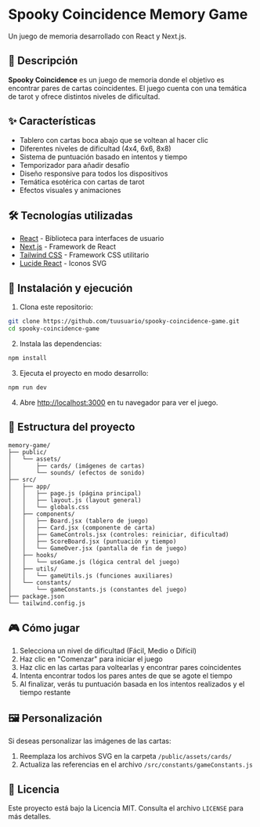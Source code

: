 # Spooky Coincidence Memory Game

Un juego de memoria desarrollado con React y Next.js.

## 🔮 Descripción

**Spooky Coincidence** es un juego de memoria donde el objetivo es encontrar pares de cartas coincidentes. El juego cuenta con una temática de tarot y ofrece distintos niveles de dificultad.

## ✨ Características

- Tablero con cartas boca abajo que se voltean al hacer clic
- Diferentes niveles de dificultad (4x4, 6x6, 8x8)
- Sistema de puntuación basado en intentos y tiempo
- Temporizador para añadir desafío
- Diseño responsive para todos los dispositivos
- Temática esotérica con cartas de tarot 
- Efectos visuales y animaciones

## 🛠️ Tecnologías utilizadas

- [React](https://reactjs.org/) - Biblioteca para interfaces de usuario
- [Next.js](https://nextjs.org/) - Framework de React
- [Tailwind CSS](https://tailwindcss.com/) - Framework CSS utilitario
- [Lucide React](https://lucide.dev/) - Iconos SVG

## 🚀 Instalación y ejecución

1. Clona este repositorio:
```bash
git clone https://github.com/tuusuario/spooky-coincidence-game.git
cd spooky-coincidence-game
```

2. Instala las dependencias:
```bash
npm install
```

3. Ejecuta el proyecto en modo desarrollo:
```bash
npm run dev
```

4. Abre [http://localhost:3000](http://localhost:3000) en tu navegador para ver el juego.

## 📁 Estructura del proyecto

```
memory-game/
├── public/
│   └── assets/
│       ├── cards/ (imágenes de cartas)
│       └── sounds/ (efectos de sonido)
├── src/
│   ├── app/
│   │   ├── page.js (página principal)
│   │   ├── layout.js (layout general)
│   │   └── globals.css
│   ├── components/
│   │   ├── Board.jsx (tablero de juego)
│   │   ├── Card.jsx (componente de carta)
│   │   ├── GameControls.jsx (controles: reiniciar, dificultad)
│   │   ├── ScoreBoard.jsx (puntuación y tiempo)
│   │   └── GameOver.jsx (pantalla de fin de juego)
│   ├── hooks/
│   │   └── useGame.js (lógica central del juego)
│   ├── utils/
│   │   └── gameUtils.js (funciones auxiliares)
│   └── constants/
│       └── gameConstants.js (constantes del juego)
├── package.json
└── tailwind.config.js
```

## 🎮 Cómo jugar

1. Selecciona un nivel de dificultad (Fácil, Medio o Difícil)
2. Haz clic en "Comenzar" para iniciar el juego
3. Haz clic en las cartas para voltearlas y encontrar pares coincidentes
4. Intenta encontrar todos los pares antes de que se agote el tiempo
5. Al finalizar, verás tu puntuación basada en los intentos realizados y el tiempo restante

## 🖼️ Personalización

Si deseas personalizar las imágenes de las cartas:

1. Reemplaza los archivos SVG en la carpeta `/public/assets/cards/`
2. Actualiza las referencias en el archivo `/src/constants/gameConstants.js`

## 📄 Licencia

Este proyecto está bajo la Licencia MIT. Consulta el archivo `LICENSE` para más detalles.

